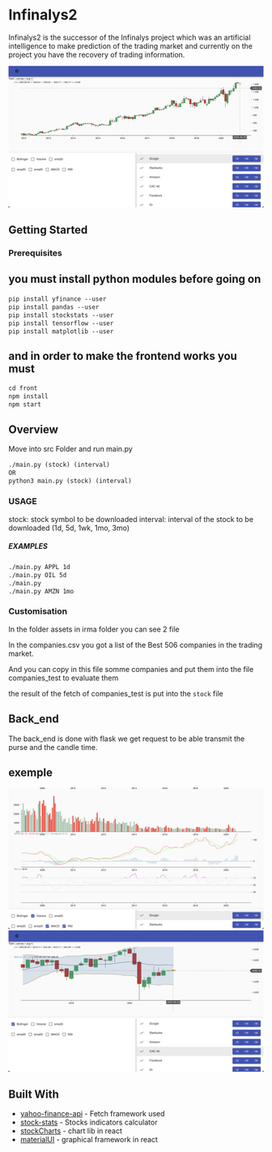 # Infinalys2

Infinalys2 is the successor of the Infinalys project which was an artificial intelligence to make prediction of the trading market and currently on the project you have the recovery of trading information.

![](without_indicator.png)

## Getting Started

### Prerequisites

## you must install python modules before going on

```
pip install yfinance --user
pip install pandas --user
pip install stockstats --user
pip install tensorflow --user
pip install matplotlib --user
```

## and in order to make the frontend works you must

```
cd front
npm install
npm start
```

## Overview

Move into src Folder and run main.py

```
./main.py (stock) (interval)
OR
python3 main.py (stock) (interval)
```

### USAGE

stock: stock symbol to be downloaded
interval: interval of the stock to be downloaded (1d, 5d, 1wk, 1mo, 3mo)

##### EXAMPLES

```
./main.py APPL 1d
./main.py OIL 5d
./main.py
./main.py AMZN 1mo
```

### Customisation

In the folder assets in irma folder you can see 2 file

In the companies.csv you got a list of the Best 506 companies in the trading market.

And you can copy in this file somme companies and put them into the file companies_test to evaluate them

the result of the fetch of companies_test is put into the ```stock``` file

## Back_end

The back_end is done with flask we get request to be able transmit the purse and the candle time.

## exemple

![](all_indicator.png)
![](boolinger_mult.png)

## Built With

* [yahoo-finance-api](https://github.com/topics/yahoo-finance-api) - Fetch framework used
* [stock-stats](https://github.com/jealous/stockstats) - Stocks indicators calculator
* [stockCharts](https://github.com/rrag/react-stockcharts) - chart lib in react
* [materialUI](https://material-ui.com/) - graphical framework in react
